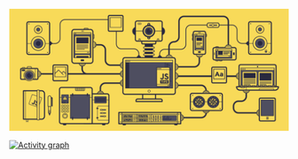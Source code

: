 ![JavaScript](./assets/javascript.gif)

[![Activity graph](https://github-readme-activity-graph.vercel.app/graph?username=jshub&theme=gotham&hide_border=true)](https://github.com/ashutosh00710/github-readme-activity-graph)